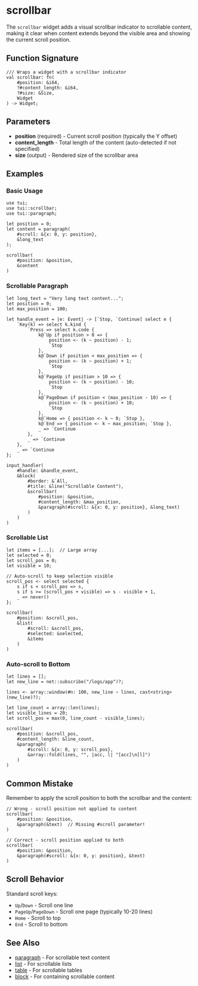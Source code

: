 # scrollbar

The `scrollbar` widget adds a visual scrollbar indicator to scrollable content, making it clear when content extends beyond the visible area and showing the current scroll position.

## Function Signature

```
/// Wraps a widget with a scrollbar indicator
val scrollbar: fn(
    #position: &i64,
    ?#content_length: &i64,
    ?#size: &Size,
    Widget
) -> Widget;
```

## Parameters

- **position** (required) - Current scroll position (typically the Y offset)
- **content_length** - Total length of the content (auto-detected if not specified)
- **size** (output) - Rendered size of the scrollbar area

## Examples

### Basic Usage

```graphix
use tui;
use tui::scrollbar;
use tui::paragraph;

let position = 0;
let content = paragraph(
    #scroll: &{x: 0, y: position},
    &long_text
);

scrollbar(
    #position: &position,
    &content
)
```

### Scrollable Paragraph

```graphix
let long_text = "Very long text content...";
let position = 0;
let max_position = 100;

let handle_event = |e: Event| -> [`Stop, `Continue] select e {
    `Key(k) => select k.kind {
        `Press => select k.code {
            k@`Up if position > 0 => {
                position <- (k ~ position) - 1;
                `Stop
            },
            k@`Down if position < max_position => {
                position <- (k ~ position) + 1;
                `Stop
            },
            k@`PageUp if position > 10 => {
                position <- (k ~ position) - 10;
                `Stop
            },
            k@`PageDown if position < (max_position - 10) => {
                position <- (k ~ position) + 10;
                `Stop
            },
            k@`Home => { position <- k ~ 0; `Stop },
            k@`End => { position <- k ~ max_position; `Stop },
            _ => `Continue
        },
        _ => `Continue
    },
    _ => `Continue
};

input_handler(
    #handle: &handle_event,
    &block(
        #border: &`All,
        #title: &line("Scrollable Content"),
        &scrollbar(
            #position: &position,
            #content_length: &max_position,
            &paragraph(#scroll: &{x: 0, y: position}, &long_text)
        )
    )
)
```

### Scrollable List

```graphix
let items = [...];  // Large array
let selected = 0;
let scroll_pos = 0;
let visible = 10;

// Auto-scroll to keep selection visible
scroll_pos <- select selected {
    s if s < scroll_pos => s,
    s if s >= (scroll_pos + visible) => s - visible + 1,
    _ => never()
};

scrollbar(
    #position: &scroll_pos,
    &list(
        #scroll: &scroll_pos,
        #selected: &selected,
        &items
    )
)
```

### Auto-scroll to Bottom

```graphix
let lines = [];
let new_line = net::subscribe("/logs/app")?;

lines <- array::window(#n: 100, new_line ~ lines, cast<string>(new_line)?);

let line_count = array::len(lines);
let visible_lines = 20;
let scroll_pos = max(0, line_count - visible_lines);

scrollbar(
    #position: &scroll_pos,
    #content_length: &line_count,
    &paragraph(
        #scroll: &{x: 0, y: scroll_pos},
        &array::fold(lines, "", |acc, l| "[acc]\n[l]")
    )
)
```

## Common Mistake

Remember to apply the scroll position to both the scrollbar and the content:

```graphix
// Wrong - scroll position not applied to content
scrollbar(
    #position: &position,
    &paragraph(&text)  // Missing #scroll parameter!
)

// Correct - scroll position applied to both
scrollbar(
    #position: &position,
    &paragraph(#scroll: &{x: 0, y: position}, &text)
)
```

## Scroll Behavior

Standard scroll keys:
- `Up`/`Down` - Scroll one line
- `PageUp`/`PageDown` - Scroll one page (typically 10-20 lines)
- `Home` - Scroll to top
- `End` - Scroll to bottom

## See Also

- [paragraph](paragraph.md) - For scrollable text content
- [list](list.md) - For scrollable lists
- [table](table.md) - For scrollable tables
- [block](block.md) - For containing scrollable content

